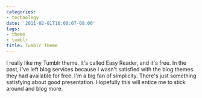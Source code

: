 ```yaml
---
categories:
- technology
date: '2011-02-01T16:00:07-08:00'
tags:
- theme
- tumblr
title: Tumblr Theme
---
```


I really like my Tumblr theme. It's called Easy Reader, and it's free. In the past, I've left blog services because I wasn't satisfied with the blog themes they had available for free. I'm a big fan of simplicity. There's just something satisfying about good presentation. Hopefully this will entice me to stick around and blog more.
